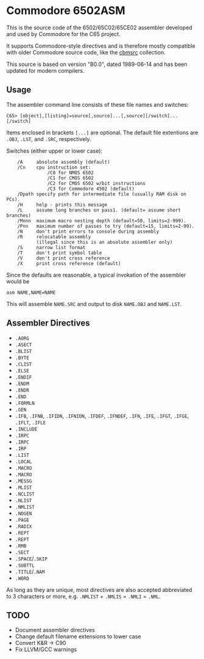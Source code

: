 # Commodore 6502ASM

This is the source code of the 6502/65C02/65CE02 assembler developed and used by Commodore for the C65 project.

It supports Commodore-style directives and is therefore mostly compatible with older Commodore source code, like the [cbmsrc](https://github.com/mist64/cbmsrc) collection.

This source is based on version "B0.0", dated 1989-06-14 and has been updated for modern compilers.

## Usage

The assembler command line consists of these file names and switches:

    C65> [object],[listing]=source[,source]...[,source][/switch]...[/switch]

Items enclosed in brackets `[...]` are optional.
The default file extentions are `.OBJ`, `.LST`, and `.SRC`, respectively.

Switches  (either upper or lower case):

		/A     absolute assembly (default)
		/Cn    cpu instruction set:
				   /C0 for NMOS 6502
				   /C1 for CMOS 6502
				   /C2 for CMOS 6502 w/bit instructions
				   /C3 for Commodore 4502 (default)
		/Dpath specify path for intermediate file (usually RAM disk on PCs).
		/H     help - prints this message
		/L     assume long branches on pass1. (default= assume short branches)
		/Mnnn  maximum macro nesting depth (default=50, limits=2-999).
		/Pnn   maximum number of passes to try (default=15, limits=2-99).
		/N     don't print errors to console during assembly
		/R     relocatable assembly
			   (illegal since this is an absolute assembler only)
		/S     narrow list format
		/T     don't print symbol table
		/V     don't print cross reference
		/X     print cross reference (default)


Since the defaults are reasonable, a typical invokation of the assembler would be

    asm NAME,NAME=NAME

This will assemble `NAME.SRC` and output to disk `NAME.OBJ` and `NAME.LST`.
																 	
## Assembler Directives

* `.AORG`
* `.ASECT`
* `.BLIST`
* `.BYTE`
* `.CLIST`
* `.ELSE`
* `.ENDIF`
* `.ENDM`
* `.ENDR`
* `.END`
* `.FORMLN`
* `.GEN`
* `.IFB`, `.IFNB`, `.IFIDN`, `.IFNIDN`, `.IFDEF`, `.IFNDEF`, `.IFN`, `.IFE`, `.IFGT`, `.IFGE`, `.IFLT`, `.IFLE`
* `.INCLUDE`
* `.IRPC`
* `.IRPC`
* `.IRP`
* `.LIST`
* `.LOCAL`
* `.MACRO`
* `.MACRO`
* `.MESSG`
* `.MLIST`
* `.NCLIST`
* `.NLIST`
* `.NMLIST`
* `.NOGEN`
* `.PAGE`
* `.RADIX`
* `.REPT`
* `.REPT`
* `.RMB`
* `.SECT`
* `.SPACE`/`.SKIP`
* `.SUBTTL`
* `.TITLE`/`.NAM`
* `.WORD`

As long as they are unique, most directives are also accepted abbreviated to 3 characters or more, e.g. `.NMLIST` = `.NMLIS` = `.NMLI` = `.NML`.

## TODO

* Document assembler directives
* Change default filename extensions to lower case
* Convert K&R -> C90
* Fix LLVM/GCC warnings

